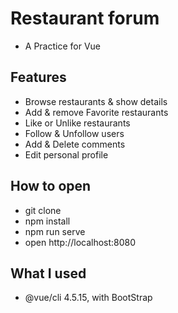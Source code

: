 # Restaurant forum
- A Practice for Vue

## Features
- Browse restaurants & show details
- Add & remove Favorite restaurants
- Like or Unlike restaurants
- Follow & Unfollow users
- Add & Delete comments
- Edit personal profile

## How to open
- git clone
- npm install
- npm run serve
- open http://localhost:8080 

## What I used
- @vue/cli 4.5.15, with BootStrap
